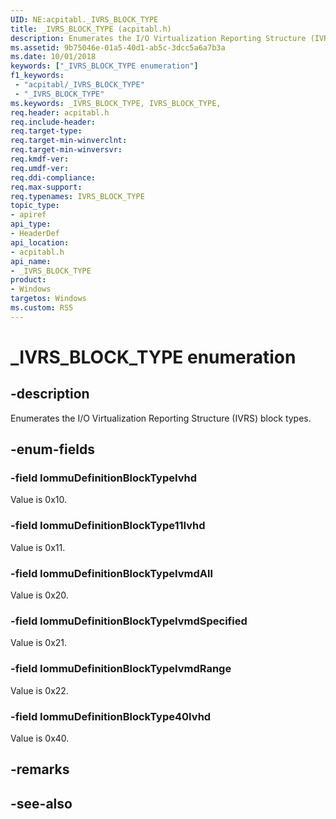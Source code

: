 ```yaml
---
UID: NE:acpitabl._IVRS_BLOCK_TYPE
title: _IVRS_BLOCK_TYPE (acpitabl.h)
description: Enumerates the I/O Virtualization Reporting Structure (IVRS) block types.
ms.assetid: 9b75046e-01a5-40d1-ab5c-3dcc5a6a7b3a
ms.date: 10/01/2018
keywords: ["_IVRS_BLOCK_TYPE enumeration"]
f1_keywords:
 - "acpitabl/_IVRS_BLOCK_TYPE"
 - "_IVRS_BLOCK_TYPE"
ms.keywords: _IVRS_BLOCK_TYPE, IVRS_BLOCK_TYPE, 
req.header: acpitabl.h
req.include-header:
req.target-type:
req.target-min-winverclnt:
req.target-min-winversvr:
req.kmdf-ver:
req.umdf-ver:
req.ddi-compliance:
req.max-support:
req.typenames: IVRS_BLOCK_TYPE
topic_type: 
- apiref
api_type: 
- HeaderDef
api_location: 
- acpitabl.h
api_name: 
- _IVRS_BLOCK_TYPE
product:
- Windows
targetos: Windows
ms.custom: RS5
---
```


# _IVRS_BLOCK_TYPE enumeration

## -description

Enumerates the I/O Virtualization Reporting Structure (IVRS) block types.

## -enum-fields

### -field IommuDefinitionBlockTypeIvhd 

Value is 0x10.

### -field IommuDefinitionBlockType11Ivhd 

Value is 0x11.

### -field IommuDefinitionBlockTypeIvmdAll 

Value is 0x20.

### -field IommuDefinitionBlockTypeIvmdSpecified 

Value is 0x21.

### -field IommuDefinitionBlockTypeIvmdRange 

Value is 0x22.

### -field IommuDefinitionBlockType40Ivhd 

Value is 0x40.

## -remarks

## -see-also
